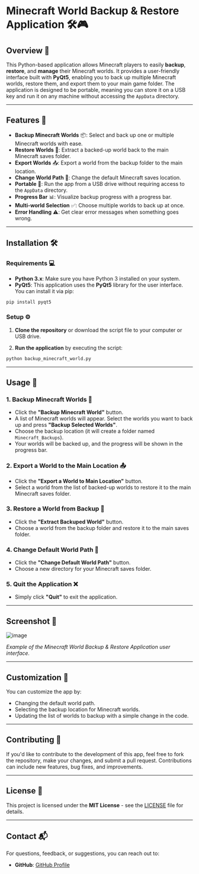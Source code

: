 # **Minecraft World Backup & Restore Application** 🛠️🎮

## **Overview** 📝

This Python-based application allows Minecraft players to easily **backup**, **restore**, and **manage** their Minecraft worlds. It provides a user-friendly interface built with **PyQt5**, enabling you to back up multiple Minecraft worlds, restore them, and export them to your main game folder. The application is designed to be portable, meaning you can store it on a USB key and run it on any machine without accessing the `AppData` directory.

---

## **Features** 🌟

- **Backup Minecraft Worlds** 📦: Select and back up one or multiple Minecraft worlds with ease.
- **Restore Worlds** 🔄: Extract a backed-up world back to the main Minecraft saves folder.
- **Export Worlds** 📤: Export a world from the backup folder to the main location.
- **Change World Path** 🔧: Change the default Minecraft saves location.
- **Portable** 💼: Run the app from a USB drive without requiring access to the `AppData` directory.
- **Progress Bar** 📊: Visualize backup progress with a progress bar.
- **Multi-world Selection** ✅: Choose multiple worlds to back up at once.
- **Error Handling** ⚠️: Get clear error messages when something goes wrong.

---

## **Installation** 🛠️

### **Requirements** 💻

- **Python 3.x**: Make sure you have Python 3 installed on your system.
- **PyQt5**: This application uses the **PyQt5** library for the user interface. You can install it via pip:

```bash
pip install pyqt5
```

### **Setup** ⚙️

1. **Clone the repository** or download the script file to your computer or USB drive.
   
2. **Run the application** by executing the script:

```bash
python backup_minecraft_world.py
```

---

## **Usage** 📖

### **1. Backup Minecraft Worlds** 💾

- Click the **"Backup Minecraft World"** button.
- A list of Minecraft worlds will appear. Select the worlds you want to back up and press **"Backup Selected Worlds"**.
- Choose the backup location (it will create a folder named `Minecraft_Backups`).
- Your worlds will be backed up, and the progress will be shown in the progress bar.

### **2. Export a World to the Main Location** 📤

- Click the **"Export a World to Main Location"** button.
- Select a world from the list of backed-up worlds to restore it to the main Minecraft saves folder.

### **3. Restore a World from Backup** 🔄

- Click the **"Extract Backuped World"** button.
- Choose a world from the backup folder and restore it to the main saves folder.

### **4. Change Default World Path** 🔧

- Click the **"Change Default World Path"** button.
- Choose a new directory for your Minecraft saves folder.

### **5. Quit the Application** ❌

- Simply click **"Quit"** to exit the application.

---

## **Screenshot** 📸

![image](https://github.com/user-attachments/assets/b6d62d07-6dd7-4dc6-91c2-415d37bf609c)


*Example of the Minecraft World Backup & Restore Application user interface.*

---

## **Customization** 🎨

You can customize the app by:

- Changing the default world path.
- Selecting the backup location for Minecraft worlds.
- Updating the list of worlds to backup with a simple change in the code.

---

## **Contributing** 🤝

If you'd like to contribute to the development of this app, feel free to fork the repository, make your changes, and submit a pull request. Contributions can include new features, bug fixes, and improvements.

---

## **License** 📜

This project is licensed under the **MIT License** - see the [LICENSE](LICENSE) file for details.

---

## **Contact** 📬

For questions, feedback, or suggestions, you can reach out to:

- **GitHub**: [GitHub Profile](https://github.com/Mike4947)
